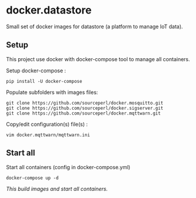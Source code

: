 # docker.datastore
Small set of docker images for datastore (a platform to manage IoT data).

## Setup

This project use docker with docker-compose tool to manage all containers.

Setup docker-compose :

    pip install -U docker-compose

Populate subfolders with images files:

    git clone https://github.com/sourceperl/docker.mosquitto.git
    git clone https://github.com/sourceperl/docker.sigserver.git
    git clone https://github.com/sourceperl/docker.mqttwarn.git

Copy/edit configuration(s) file(s) :

    vim docker.mqttwarn/mqttwarn.ini

## Start all

Start all containers (config in docker-compose.yml)

    docker-compose up -d

*This build images and start all containers.*

